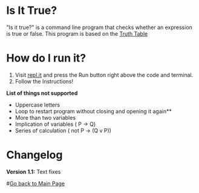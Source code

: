 # Is It True?

"Is it true?" is a command line program that checks whether an expression is true or false. This program is based on the [Truth Table](https://en.wikipedia.org/wiki/Truth_table)


# How do I run it?

1. Visit [repl.it](https://repl.it/@ErickJR13/AnxiousIdealSpotteddolphin) and press the Run button right above the code and terminal. 
2. Follow the Instructions!


**List of things not supported**

* Uppercase letters
* Loop to restart program without closing and opening it again**
* More than two variables
* Implication of variables ( P -> Q)
* Series of calculation ( not P -> (Q v P))


# Changelog

**Version 1.1:** Text fixes


#[Go back to Main Page](https://erickjr.me)
